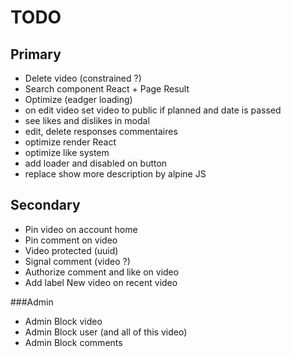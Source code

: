 # TODO

## Primary

- Delete video (constrained ?)
- Search component React + Page Result
- Optimize (eadger loading)
- on edit video set video to public if planned and date is passed
- see likes and dislikes in modal
- edit, delete responses commentaires
- optimize render React
- optimize like system
- add loader and disabled on button
- replace show more description by alpine JS

## Secondary

- Pin video on account home
- Pin comment on video
- Video protected (uuid)
- Signal comment (video ?)
- Authorize comment and like on video
- Add label New video on recent video

###Admin

- Admin Block video 
- Admin Block user (and all of this video) 
- Admin Block comments



